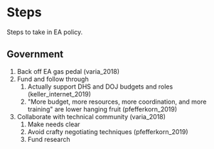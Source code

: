 # Steps

Steps to take in EA policy.

## Government

1. Back off EA gas pedal (varia_2018)
2. Fund and follow through
   1. Actually support DHS and DOJ budgets and roles (keller_internet_2019)
   2. "More budget, more resources, more coordination, and more training" are lower hanging fruit
        (pfefferkorn_2019)
3. Collaborate with technical community (varia_2018)
   1. Make needs clear
   2. Avoid crafty negotiating techniques (pfefferkorn_2019)
   3. Fund research
